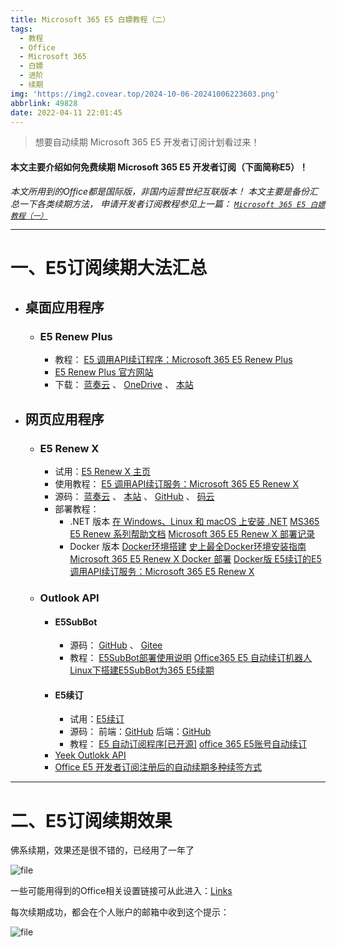 ```yaml
---
title: Microsoft 365 E5 白嫖教程（二）
tags:
  - 教程
  - Office
  - Microsoft 365
  - 白嫖
  - 进阶
  - 续期
img: 'https://img2.covear.top/2024-10-06-20241006223603.png'
abbrlink: 49828
date: 2022-04-11 22:01:45
---
```

> 想要自动续期 Microsoft 365 E5 开发者订阅计划看过来！

#### 本文主要介绍如何免费续期 Microsoft 365 E5 开发者订阅（下面简称E5）！

*本文所用到的Office都是国际版，非国内运营世纪互联版本！
本文主要是备份汇总一下各类续期方法，
申请开发者订阅教程参见上一篇：
[`Microsoft 365 E5 白嫖教程（一）`](/posts/21214.html "Microsoft 365 E5 白嫖教程（一）")*

------------

# 一、E5订阅续期大法汇总

- ## 桌面应用程序
	- ### E5 Renew Plus
		- 教程： [E5 调用API续订程序：Microsoft 365 E5 Renew Plus](https://blog.csdn.net/qq_33212020/article/details/114482595 "E5 调用API续订程序：Microsoft 365 E5 Renew Plus")
		- [E5 Renew Plus 官方网站](https://e5renew.com/ "E5 Renew Plus 官方网站")
		- 下载： [蓝奏云](https://sundayrx.lanzouq.com/2R2AByh83333 "蓝奏云") 、 [OneDrive](https://sundayrx-my.sharepoint.com/%3Au%3A/g/personal/api1_sundayrx_onmicrosoft_com/EbjsV4mOxBlBoE39mBxFpqsBk51BF4y_T4Cs0OB4hV7OsQ?e=HGIlhE "OneDrive") 、 [本站](https://covear.top/download/Microsoft365_E5_Renew_Plus_with_runtime.rar "本站")
- ## 网页应用程序
	- ### E5 Renew X
		- 试用：[E5 Renew X 主页](https://e5.covear.top/ "E5 Renew X 主页")
		- 使用教程： [E5 调用API续订服务：Microsoft 365 E5 Renew X](https://blog.csdn.net/qq_33212020/article/details/119747634 "E5 调用API续订服务：Microsoft 365 E5 Renew X")
		- 源码： [蓝奏云](https://sundayrx.lanzoui.com/aW09Lsss75g "蓝奏云") 、 [本站](https://covear.top/download/Microsoft365_E5_Renew_X.zip "本站") 、 [GitHub](https://github.com/DavidDengHui/Microsoft365_E5_Renew_X_Server "GitHub") 、 [码云](https://gitee.com/DavidDengHui/Microsoft365_E5_Renew_X_Server "Gitee")
		- 部署教程： 
			- .NET 版本
				[在 Windows、Linux 和 macOS 上安装 .NET](https://docs.microsoft.com/zh-cn/dotnet/core/install/ "在 Windows、Linux 和 macOS 上安装 .NET")
				[MS365 E5 Renew 系列帮助文档](https://docs-1.leeskyler.top/#/ "MS365 E5 Renew 系列帮助文档")
				[Microsoft 365 E5 Renew X 部署记录](https://www.gladtbam.top/posts/37680/ "Microsoft 365 E5 Renew X 部署记录")
			- Docker 版本
				[Docker环境搭建](https://www.jianshu.com/p/996e08b7976d "Docker环境搭建")
				[史上最全Docker环境安装指南](https://zhuanlan.zhihu.com/p/82269806 "史上最全Docker环境安装指南")
				[Microsoft 365 E5 Renew X Docker 部署](https://www.gladtbam.top/posts/22256/ "Microsoft 365 E5 Renew X Docker 部署")
				[Docker版 E5续订的E5调用API续订服务：Microsoft 365 E5 Renew X](https://blog.csdn.net/qq_40605167/article/details/122888580 "Docker版 E5续订的E5调用API续订服务：Microsoft 365 E5 Renew X")

	- ### Outlook API 
		- #### E5SubBot
			- 源码： [GitHub](https://github.com/iyear/E5SubBot "GitHub") 、 [Gitee](https://gitee.com/DavidDengHui/E5SubBot "Gitee")
			- 教程： 
				[E5SubBot部署使用说明](https://gitee.com/DavidDengHui/E5SubBot/blob/master/README_zhCN.md "README_zhCN.md")
				[Office365 E5 自动续订机器人](https://www.daniao.org/8879.html "E5SubBot – Office365 E5 自动续订机器人(附宝塔面板简单搭建教程)")
				[Linux下搭建E5SubBot为365 E5续期](https://cloud.tencent.com/developer/article/1760336 "Linux下搭建E5SubBot为365 E5续期(含数据库安装过程)")
		- #### E5续订
			- 试用：[E5续订](https://e5.qyi.io/ "E5续订")
			- 源码：
				前端：[GitHub](https://github.com/luoye663/e5-html "GitHub")
				后端：[GitHub](https://github.com/luoye663/e5 "GitHub")
			- 教程：
				[E5 自动订阅程序[已开源]](https://qyi.io/archives/687.html "E5 自动订阅程序[已开源]")
				[office 365 E5账号自动续订](https://zhuanlan.zhihu.com/p/423382796 "office 365 E5账号自动续订")
		- [Yeek Outlokk API](https://moreant.github.io/yeek-outlook-api "Yeek Outlokk API")
		- [Office E5 开发者订阅注册后的自动续期多种续签方式](https://www.ensu.cc/archives/928/ "Office E5 开发者订阅注册后的自动续期多种续签方式")


------------



# 二、E5订阅续期效果

佛系续期，效果还是很不错的，已经用了一年了 

![file](https://img2.covear.top/2022/04/image-1649601638612.png)

一些可能用得到的Office相关设置链接可从此进入：[Links](https://covear.top/links "Links - 啊晖de老窝")

每次续期成功，都会在个人账户的邮箱中收到这个提示：

![file](https://img2.covear.top/2022/04/image-1649602127445.png)


